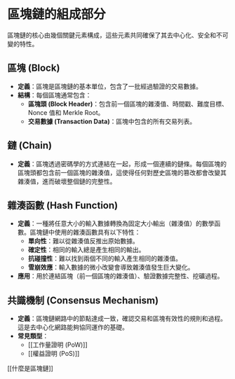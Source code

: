 # 區塊鏈的組成部分

區塊鏈的核心由幾個關鍵元素構成，這些元素共同確保了其去中心化、安全和不可變的特性。

## 區塊 (Block)

*   **定義**：區塊是區塊鏈的基本單位，包含了一批經過驗證的交易數據。
*   **結構**：每個區塊通常包含：
    *   **區塊頭 (Block Header)**：包含前一個區塊的雜湊值、時間戳、難度目標、Nonce 值和 Merkle Root。
    *   **交易數據 (Transaction Data)**：區塊中包含的所有交易列表。

## 鏈 (Chain)

*   **定義**：區塊透過密碼學的方式連結在一起，形成一個連續的鏈條。每個區塊的區塊頭都包含前一個區塊的雜湊值，這使得任何對歷史區塊的篡改都會改變其雜湊值，進而破壞整個鏈的完整性。

## 雜湊函數 (Hash Function)

*   **定義**：一種將任意大小的輸入數據轉換為固定大小輸出（雜湊值）的數學函數。區塊鏈中使用的雜湊函數具有以下特性：
    *   **單向性**：難以從雜湊值反推出原始數據。
    *   **確定性**：相同的輸入總是產生相同的輸出。
    *   **抗碰撞性**：難以找到兩個不同的輸入產生相同的雜湊值。
    *   **雪崩效應**：輸入數據的微小改變會導致雜湊值發生巨大變化。
*   **應用**：用於連結區塊（前一個區塊的雜湊值）、驗證數據完整性、挖礦過程。

## 共識機制 (Consensus Mechanism)

*   **定義**：區塊鏈網路中的節點達成一致，確認交易和區塊有效性的規則和過程。這是去中心化網路能夠協同運作的基礎。
*   **常見類型**：
    *   [[工作量證明 (PoW)]]
    *   [[權益證明 (PoS)]]

[[什麼是區塊鏈]]
